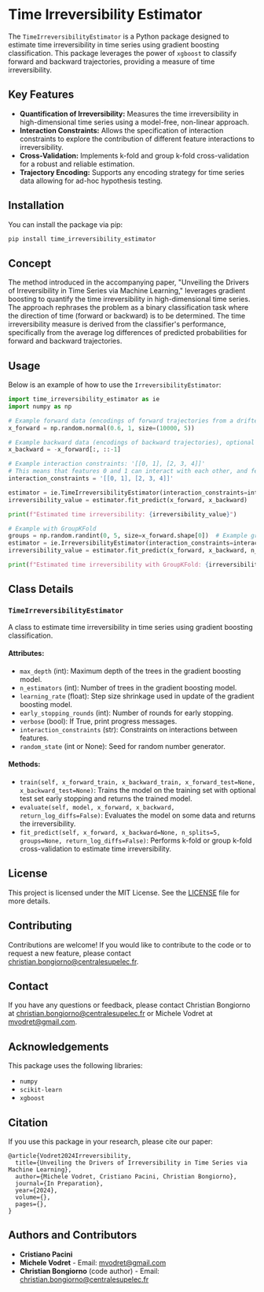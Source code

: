 # Time Irreversibility Estimator

The `TimeIrreversibilityEstimator` is a Python package designed to estimate time irreversibility in time series using gradient boosting classification. This package leverages the power of `xgboost` to classify forward and backward trajectories, providing a measure of time irreversibility.

## Key Features

- **Quantification of Irreversibility:** Measures the time irreversibility in high-dimensional time series using a model-free, non-linear approach.
- **Interaction Constraints:** Allows the specification of interaction constraints to explore the contribution of different feature interactions to irreversibility.
- **Cross-Validation:** Implements k-fold and group k-fold cross-validation for a robust and reliable estimation.
- **Trajectory Encoding:** Supports any encoding strategy for time series data allowing for ad-hoc hypothesis testing.


## Installation

You can install the package via pip:

```bash
pip install time_irreversibility_estimator
```

## Concept

The method introduced in the accompanying paper, "Unveiling the Drivers of Irreversibility in Time Series via Machine Learning," leverages gradient boosting to quantify the time irreversibility in high-dimensional time series. The approach rephrases the problem as a binary classification task where the direction of time (forward or backward) is to be determined. The time irreversibility measure is derived from the classifier's performance, specifically from the average log differences of predicted probabilities for forward and backward trajectories.

## Usage

Below is an example of how to use the `IrreversibilityEstimator`:

```python
import time_irreversibility_estimator as ie
import numpy as np

# Example forward data (encodings of forward trajectories from a drifted 5-dimensional random-walk)
x_forward = np.random.normal(0.6, 1, size=(10000, 5))

# Example backward data (encodings of backward trajectories), optional
x_backward = -x_forward[:, ::-1]

# Example interaction constraints: '[[0, 1], [2, 3, 4]]'
# This means that features 0 and 1 can interact with each other, and features 2, 3, and 4 can interact with each other.
interaction_constraints = '[[0, 1], [2, 3, 4]]'

estimator = ie.TimeIrreversibilityEstimator(interaction_constraints=interaction_constraints, verbose=True, random_state=0)
irreversibility_value = estimator.fit_predict(x_forward, x_backward)

print(f"Estimated time irreversibility: {irreversibility_value}")

# Example with GroupKFold
groups = np.random.randint(0, 5, size=x_forward.shape[0])  # Example group indices (use a meaningful group assignment here)
estimator = ie.IrreversibilityEstimator(interaction_constraints=interaction_constraints, verbose=True, random_state=0)
irreversibility_value = estimator.fit_predict(x_forward, x_backward, n_splits=5, groups=groups)

print(f"Estimated time irreversibility with GroupKFold: {irreversibility_value}")
```

## Class Details

### `TimeIrreversibilityEstimator`

A class to estimate time irreversibility in time series using gradient boosting classification.

#### Attributes:
- `max_depth` (int): Maximum depth of the trees in the gradient boosting model.
- `n_estimators` (int): Number of trees in the gradient boosting model.
- `learning_rate` (float): Step size shrinkage used in update of the gradient boosting model.
- `early_stopping_rounds` (int): Number of rounds for early stopping.
- `verbose` (bool): If True, print progress messages.
- `interaction_constraints` (str): Constraints on interactions between features.
- `random_state` (int or None): Seed for random number generator.

#### Methods:
- `train(self, x_forward_train, x_backward_train, x_forward_test=None, x_backward_test=None)`: Trains the model on the training set with optional test set early stopping and returns the trained model.
- `evaluate(self, model, x_forward, x_backward, return_log_diffs=False)`: Evaluates the model on some data and returns the irreversibility.
- `fit_predict(self, x_forward, x_backward=None, n_splits=5, groups=None, return_log_diffs=False)`: Performs k-fold or group k-fold cross-validation to estimate time irreversibility.

## License

This project is licensed under the MIT License. See the [LICENSE](LICENSE) file for more details.

## Contributing

Contributions are welcome! If you would like to contribute to the code or to request a new feature, please contact christian.bongiorno@centralesupelec.fr.

## Contact

If you have any questions or feedback, please contact Christian Bongiorno at christian.bongiorno@centralesupelec.fr or Michele Vodret at mvodret@gmail.com.

## Acknowledgements

This package uses the following libraries:
- `numpy`
- `scikit-learn`
- `xgboost`

## Citation

If you use this package in your research, please cite our paper:

```
@article{Vodret2024Irreversibility,
  title={Unveiling the Drivers of Irreversibility in Time Series via Machine Learning},
  author={Michele Vodret, Cristiano Pacini, Christian Bongiorno},
  journal={In Preparation},
  year={2024},
  volume={},
  pages={},
}
```

## Authors and Contributors

- **Cristiano Pacini** 
- **Michele Vodret** - Email: [mvodret@gmail.com](mailto:mvodret@gmail.com)
- **Christian Bongiorno** (code author) - Email: [christian.bongiorno@centralesupelec.fr](mailto:christian.bongiorno@centralesupelec.fr)
